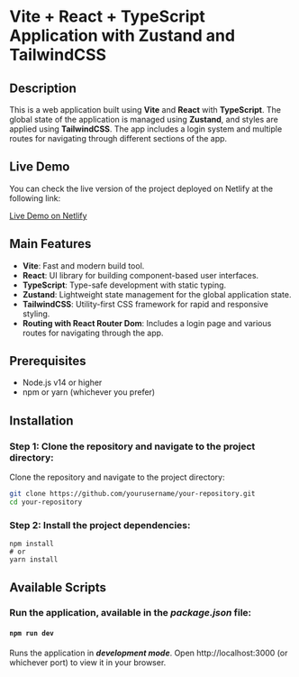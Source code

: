 # Vite + React + TypeScript Application with Zustand and TailwindCSS

## Description

This is a web application built using **Vite** and **React** with **TypeScript**. The global state of the application is managed using **Zustand**, and styles are applied using **TailwindCSS**. The app includes a login system and multiple routes for navigating through different sections of the app.

## Live Demo

You can check the live version of the project deployed on Netlify at the following link:

[Live Demo on Netlify](https://idyllic-narwhal-4152fe.netlify.app)

## Main Features

- **Vite**: Fast and modern build tool.
- **React**: UI library for building component-based user interfaces.
- **TypeScript**: Type-safe development with static typing.
- **Zustand**: Lightweight state management for the global application state.
- **TailwindCSS**: Utility-first CSS framework for rapid and responsive styling.
- **Routing with React Router Dom**: Includes a login page and various routes for navigating through the app.

## Prerequisites

- Node.js v14 or higher
- npm or yarn (whichever you prefer)

## Installation

### Step 1: Clone the repository and navigate to the project directory:

Clone the repository and navigate to the project directory:

```bash
git clone https://github.com/yourusername/your-repository.git
cd your-repository
```
### Step 2: Install the project dependencies:

```
npm install
# or
yarn install
```

## Available Scripts

### Run the application, available in the ***package.json*** file:

#### `npm run dev`

Runs the application in ***development mode***. Open http://localhost:3000 (or whichever port) to view it in your browser.
